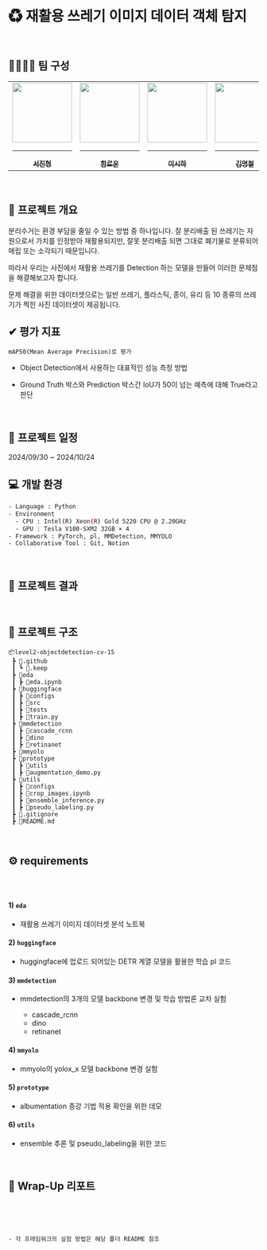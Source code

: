 # ♻ 재활용 쓰레기 이미지 데이터 객체 탐지 

<br/>

## 👨‍👩‍👧‍👦 팀 구성
<div align="center">
<table>
  <tr>
    <td align="center">
      <a href="https://github.com/SeoJinHyoung">
        <img src="https://stages.ai/_next/image?url=https%3A%2F%2Faistages-api-public-prod.s3.amazonaws.com%2Fapp%2FUsers%2F00003813%2Fuser_image.png&w=1920&q=75" width="120px" height="120px" alt=""/>
        <hr />
        <sub><b>서진형</b></sub><br />
      </a>
    </td>
    <td align="center">
      <a href="https://github.com/andantecode">
        <img src="https://stages.ai/_next/image?url=https%3A%2F%2Faistages-api-public-prod.s3.amazonaws.com%2Fapp%2FUsers%2F00003899%2Fuser_image.png&w=1920&q=75" width="120px" height="120px" alt=""/>
        <hr />
        <sub><b>함로운</b></sub><br />
      </a>
    </td>
    <td align="center">
      <a href="https://github.com/sihari-1115">
        <img src="https://stages.ai/_next/image?url=https%3A%2F%2Faistages-api-public-prod.s3.amazonaws.com%2Fapp%2FUsers%2F00004046%2Fuser_image.png&w=1920&q=75" width="120px" height="120px" alt=""/>
        <hr />
        <sub><b>이시하</b></sub><br />
      </a>
    </td>
    <td align="center">
      <a href="https://github.com/IronNote">
        <img src="https://stages.ai/_next/image?url=https%3A%2F%2Faistages-api-public-prod.s3.amazonaws.com%2Fapp%2FUsers%2F00004085%2Fuser_image.png&w=1920&q=75" width="120px" height="120px" alt=""/>
        <hr />
        <sub><b>김명철</b></sub><br />
      </a>
    </td>
    <td align="center">
      <a href="https://github.com/ruka030809">
        <img src="https://stages.ai/_next/image?url=https%3A%2F%2Faistages-api-public-prod.s3.amazonaws.com%2Fapp%2FUsers%2F00004086%2Fuser_image.png&w=1920&q=75" width="120px" height="120px" alt=""/>
        <hr />
        <sub><b>김형준</b></sub><br />
      </a>
    </td>
    <td align="center">
      <a href="https://github.com/alexminyoungpark">
        <img src="https://stages.ai/_next/image?url=https%3A%2F%2Faistages-api-public-prod.s3.amazonaws.com%2Fapp%2FUsers%2F00004104%2Fuser_image.png&w=1920&q=75" width="120px" height="120px" alt=""/>
        <hr />
        <sub><b>박민영</b></sub><br />
      </a>
    </td>
  </tr>
</table>
</div>
<br />

## 📃 프로젝트 개요
분리수거는 환경 부담을 줄일 수 있는 방법 중 하나입니다. 잘 분리배출 된 쓰레기는 자원으로서 가치를 인정받아 재활용되지만, 잘못 분리배출 되면 그대로 폐기물로 분류되어 매립 또는 소각되기 때문입니다.

따라서 우리는 사진에서 재활용 쓰레기를 Detection 하는 모델을 만들어 이러한 문제점을 해결해보고자 합니다.

문제 해결을 위한 데이터셋으로는 일반 쓰레기, 플라스틱, 종이, 유리 등 10 종류의 쓰레기가 찍힌 사진 데이터셋이 제공됩니다.
<br/>

## ✔ 평가 지표
`mAP50(Mean Average Precision)로 평가`

- Object Detection에서 사용하는 대표적인 성능 측정 방법

- Ground Truth 박스와 Prediction 박스간 IoU가 50이 넘는 예측에 대해 True라고 판단

<br/>

## 📅 프로젝트 일정
2024/09/30 ~ 2024/10/24
<br/>

## 💻 개발 환경
```bash
- Language : Python
- Environment
  - CPU : Intel(R) Xeon(R) Gold 5220 CPU @ 2.20GHz
  - GPU : Tesla V100-SXM2 32GB × 4
- Framework : PyTorch, pl, MMDetection, MMYOLO
- Collaborative Tool : Git, Notion
```
<br/>

## 🔆 프로젝트 결과

<br/>

## 📁 프로젝트 구조
```
📦level2-objectdetection-cv-15
 ┣ 📂.github
 ┃ ┗ 📄.keep
 ┣ 📂eda
 ┃ ┣ 📄eda.ipynb
 ┣ 📂huggingface
 ┃ ┣ 📂configs
 ┃ ┣ 📂src
 ┃ ┣ 📂tests
 ┃ ┣ 📄train.py
 ┣ 📂mmdetection
 ┃ ┣ 📂cascade_rcnn
 ┃ ┣ 📂dino
 ┃ ┣ 📂retinanet
 ┣ 📂mmyolo
 ┣ 📂prototype
 ┃ ┣ 📂utils
 ┃ ┣ 📄augmentation_demo.py
 ┣ 📂utils
 ┃ ┣ 📂configs
 ┃ ┣ 📄crop_images.ipynb
 ┃ ┣ 📄ensemble_inference.py
 ┃ ┣ 📄pseudo_labeling.py
 ┣ 📄.gitignore
 ┣ 📄README.md
 ```
<br/>

## ⚙️ requirements
```
```
<br/>
 
#### 1) `eda` 
- 재활용 쓰레기 이미지 데이터셋 분석 노트북

#### 2) `huggingface` 
- huggingface에 업로드 되어있는 DETR 계열 모델을 활용한 학습 pl 코드

#### 3) `mmdetection`
- mmdetection의 3개의 모델 backbone 변경 및 학습 방법론 교차 실험
    
    - cascade_rcnn
    - dino
    - retinanet

#### 4) `mmyolo`
- mmyolo의 yolox_x 모델 backbone 변경 실험

#### 5) `prototype`
- albumentation 증강 기법 적용 확인을 위한 데모

#### 6) `utils`
- ensemble 추론 및 pseudo_labeling을 위한 코드
<br/>

## 📃 Wrap-Up 리포트

<br/>
<br/>
<br/>



    - 각 프레임워크의 실험 방법은 해당 폴더 README 참조